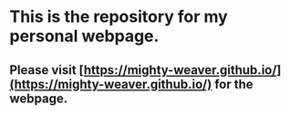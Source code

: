 # This is the repository for my personal webpage. 

## Please visit [https://mighty-weaver.github.io/](https://mighty-weaver.github.io/) for the webpage.